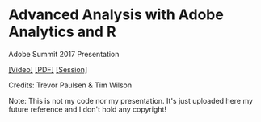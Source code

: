 # Advanced Analysis with Adobe Analytics and R

Adobe Summit 2017 Presentation

[[Video]](https://images-tv.adobe.com/avp/vr/f9a22e0b-df84-4fab-95fd-82db9072a993/cb5fc133-d38f-411d-b1ec-ef95660814cb/8366e0d6-1300-4a8c-8065-21d67a572da7_20180329072826.1280x720at2000_h264.mp4) [[PDF]](https://github.com/amrrs/adobe_analytics_with_R/blob/master/Advanced%20Analysis%20with%20Adobe%20Analytics%20and%20R%202018.pdf) [[Session]](https://adobesummit.lanyonevents.com/2017/connect/sessionDetail.ww?SESSION_ID=4202)

Credits: Trevor Paulsen &amp; Tim Wilson 

Note: This is not my code nor my presentation. It's just uploaded here my future reference and I don't hold any copyright! 
